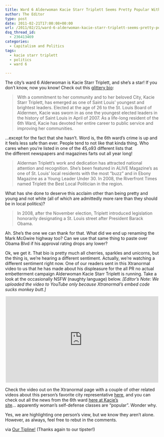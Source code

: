 ```yaml
---
title: Ward 6 Alderwoman Kacie Starr Triplett Seems Pretty Popular With Everyone But Her Constituents
author: The Editor
type: post
date: 2011-02-21T17:00:08+00:00
url: /2011/02/21/ward-6-alderwoman-kacie-starr-triplett-seems-pretty-popular-with-everyone-but-her-constitutes/
dsq_thread_id:
  - 236413469
categories:
  - Capitalism and Politics
tags:
  - kacie starr triplett
  - politics
  - ward 6

---
```

[<img class="alignright size-full wp-image-9012" title="Kacie Starr Triplett" src="http://media.punchingkitty.com/wordpress/2011/02/Kacie-Starr-Triplett.jpeg?filter=resize&w=250" alt="" />][1]The city&#8217;s ward 6 Alderwoman is Kacie Starr Triplett, and she&#8217;s a star! If you don&#8217;t know, now you know! Check out this <a href="http://stlcin.missouri.org/alderman/bio.cfm?Ward=6" target="_blank">glittery bio</a>:

> With a commitment to her community and to her beloved City, Kacie Starr Triplett, has emerged as one of Saint Louis&#8217; youngest and brightest leaders. Elected at the age of 26 to the St. Louis Board of Aldermen, Kacie was sworn in as one the youngest elected leaders in the history of Saint Louis in April of 2007. As a life-long resident of the 6th Ward, Kacie has devoted her entire career to public service and improving her communities.

&#8230;except for the fact that she hasn&#8217;t. Word is, the 6th ward&#8217;s crime is up and it feels less safe than ever. People tend to not like that kinda thing. Who cares when you&#8217;re listed in one of the 45,o93 different lists that the different newspapers and magazines farts out all year long!

> Alderman Triplett’s work and dedication has attracted national attention and recognition. She’s been featured in ALIVE Magazine’s as one of St. Louis’ local residents with the most “buzz” and in Ebony Magazine as a Young Leader Under 30. In 2008, the Riverfront Times named Triplett the Best Local Politician in the region.

What has she done to deserve this acclaim other than being pretty and young and not white (all of which are admittedly more rare than they should be in local politics)?

> In 2008, after the November election, Triplett introduced legislation honorarily designating a St. Louis street after President Barack Obama.

Ah. She&#8217;s the one we can thank for that. What did we end up renaming the Mark McGwire highway too? Can we use that same thing to paste over Obama Blvd if his approval rating drops any lower?

Ok, we get it. That bio is pretty much all cherries, sparkles and unicorns, but the thing is, we&#8217;re hearing a different sentiment. Actually, we&#8217;re watching a different sentiment right now. One of our readers sent in this Xtranormal video to us that he has made about his displeasure for the all PR no actual embetterment campaign Alderwoman Kacie Starr Triplett is running. Take a look at the occasionally NSFW (naughty language) below. _[Editor&#8217;s Note: We uploaded the video to YouTube only because Xtranormal&#8217;s embed code sucks monkey butt.]_

<span class="embed-youtube" style="text-align:center; display: block;"><iframe class='youtube-player' type='text/html' width='500' height='282' src='http://www.youtube.com/embed/mpp1KWE3cPE?version=3&#038;rel=1&#038;fs=1&#038;autohide=2&#038;showsearch=0&#038;showinfo=1&#038;iv_load_policy=1&#038;wmode=transparent' allowfullscreen='true' style='border:0;'></iframe></span>

Check the video out on the Xtranormal page with a couple of other related videos about this person&#8217;s favorite city representative <a href="http://www.xtranormal.com/watch/9513619/" target="_blank">here</a>, and you can check out all the news from the 6th ward <a href="http://kaciestarrtriplett.com/" target="_blank">here at Kacie&#8217;s site</a>&#8230; apparently woman&#8217;s self-defense classes are &#8220;popular&#8221;. Wonder why.

Yes, we are highlighting one person&#8217;s view, but we know they aren&#8217;t alone. However, as always, feel free to rebut in the comments.

via <a href="http://punchingkitty.com/tips" target="_blank">Our Tipline!</a> (Thanks again to our tipster!)

 [1]: http://media.punchingkitty.com/wordpress/2011/02/Kacie-Starr-Triplett.jpeg